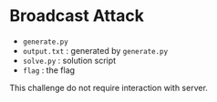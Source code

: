 # Broadcast Attack

* `generate.py`
* `output.txt` : generated by `generate.py`
* `solve.py` : solution script
* `flag` : the flag

This challenge do not require interaction with server.

